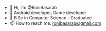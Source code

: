- 👋 Hi, I’m @RoniBasarab
- 👀 Android developer, Game developer
- 🌱 B.Sc in Computer Science - Graduated
- 📫 How to reach me: ronibasarab@gmail.com
